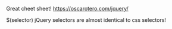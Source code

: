 Great cheet sheet! 
https://oscarotero.com/jquery/

$(selector)
jQuery selectors are almost identical to css selectors!